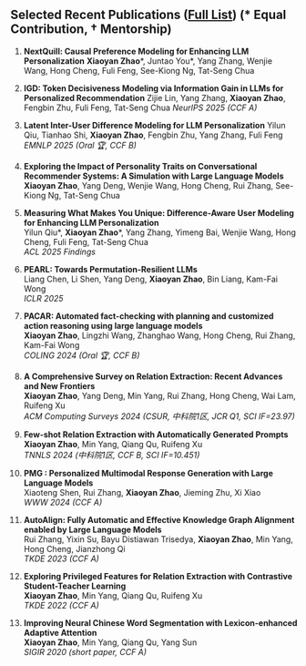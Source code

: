 ## Selected Recent Publications ([Full List](https://scholar.google.com/citations?user=rtLHw6QAAAAJ)) (* Equal Contribution, † Mentorship)

1. **NextQuill: Causal Preference Modeling for Enhancing LLM Personalization**
  **Xiaoyan Zhao***, Juntao You*, Yang Zhang, Wenjie Wang, Hong Cheng, Fuli Feng, See-Kiong Ng, Tat-Seng Chua

1. **IGD: Token Decisiveness Modeling via Information Gain in LLMs for Personalized Recommendation**
  Zijie Lin, Yang Zhang, **Xiaoyan Zhao**, Fengbin Zhu, Fuli Feng, Tat-Seng Chua
  *NeurIPS 2025 (CCF A)*

1. **Latent Inter-User Difference Modeling for LLM Personalization**
  Yilun Qiu, Tianhao Shi, **Xiaoyan Zhao**, Fengbin Zhu, Yang Zhang, Fuli Feng  
  *EMNLP 2025 (Oral 🏆, CCF B)*

1. **Exploring the Impact of Personality Traits on Conversational Recommender Systems: A Simulation with Large Language Models**
  **Xiaoyan Zhao**, Yang Deng, Wenjie Wang, Hong Cheng, Rui Zhang, See-Kiong Ng, Tat-Seng Chua

1. **Measuring What Makes You Unique: Difference-Aware User Modeling for Enhancing LLM Personalization**  
  Yilun Qiu*, **Xiaoyan Zhao***, Yang Zhang, Yimeng Bai, Wenjie Wang, Hong Cheng, Fuli Feng, Tat-Seng Chua  
  *ACL 2025 Findings*

1. **PEARL: Towards Permutation-Resilient LLMs**  
  Liang Chen, Li Shen, Yang Deng, **Xiaoyan Zhao**, Bin Liang, Kam-Fai Wong  
  *ICLR 2025*

1. **PACAR: Automated fact-checking with planning and customized action reasoning using large language models**  
  **Xiaoyan Zhao**, Lingzhi Wang, Zhanghao Wang, Hong Cheng, Rui Zhang, Kam-Fai Wong  
  *COLING 2024 (Oral 🏆, CCF B)*

1. **A Comprehensive Survey on Relation Extraction: Recent Advances and New Frontiers**  
  **Xiaoyan Zhao**, Yang Deng, Min Yang, Rui Zhang, Hong Cheng, Wai Lam, Ruifeng Xu  
  *ACM Computing Surveys 2024 (CSUR, 中科院1区, JCR Q1, SCI IF=23.97)*

1. **Few-shot Relation Extraction with Automatically Generated Prompts**  
  **Xiaoyan Zhao**, Min Yang, Qiang Qu, Ruifeng Xu  
  *TNNLS 2024 (中科院1区, CCF B, SCI IF=10.451)*

1. **PMG : Personalized Multimodal Response Generation with Large Language Models**  
  Xiaoteng Shen, Rui Zhang, **Xiaoyan Zhao**, Jieming Zhu, Xi Xiao  
  *WWW 2024 (CCF A)*

1. **AutoAlign: Fully Automatic and Effective Knowledge Graph Alignment enabled by Large Language Models**  
  Rui Zhang, Yixin Su, Bayu Distiawan Trisedya, **Xiaoyan Zhao**, Min Yang, Hong Cheng, Jianzhong Qi  
  *TKDE 2023 (CCF A)*

1. **Exploring Privileged Features for Relation Extraction with Contrastive Student-Teacher Learning**  
  **Xiaoyan Zhao**, Min Yang, Qiang Qu, Ruifeng Xu  
  *TKDE 2022 (CCF A)*

1. **Improving Neural Chinese Word Segmentation with Lexicon-enhanced Adaptive Attention**  
  **Xiaoyan Zhao**, Min Yang, Qiang Qu, Yang Sun  
  *SIGIR 2020 (short paper, CCF A)*